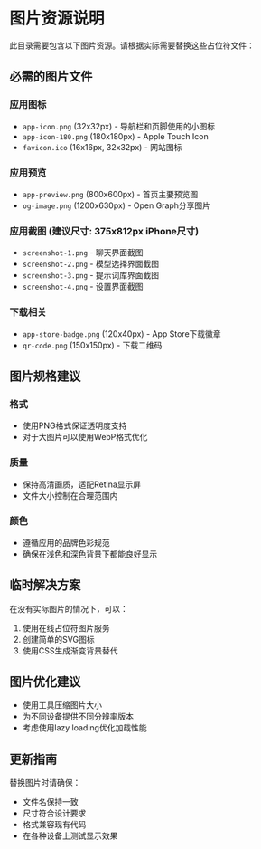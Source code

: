 # 图片资源说明

此目录需要包含以下图片资源。请根据实际需要替换这些占位符文件：

## 必需的图片文件

### 应用图标
- `app-icon.png` (32x32px) - 导航栏和页脚使用的小图标
- `app-icon-180.png` (180x180px) - Apple Touch Icon
- `favicon.ico` (16x16px, 32x32px) - 网站图标

### 应用预览
- `app-preview.png` (800x600px) - 首页主要预览图
- `og-image.png` (1200x630px) - Open Graph分享图片

### 应用截图 (建议尺寸: 375x812px iPhone尺寸)
- `screenshot-1.png` - 聊天界面截图
- `screenshot-2.png` - 模型选择界面截图  
- `screenshot-3.png` - 提示词库界面截图
- `screenshot-4.png` - 设置界面截图

### 下载相关
- `app-store-badge.png` (120x40px) - App Store下载徽章
- `qr-code.png` (150x150px) - 下载二维码

## 图片规格建议

### 格式
- 使用PNG格式保证透明度支持
- 对于大图片可以使用WebP格式优化

### 质量
- 保持高清画质，适配Retina显示屏
- 文件大小控制在合理范围内

### 颜色
- 遵循应用的品牌色彩规范
- 确保在浅色和深色背景下都能良好显示

## 临时解决方案

在没有实际图片的情况下，可以：

1. 使用在线占位符图片服务
2. 创建简单的SVG图标
3. 使用CSS生成渐变背景替代

## 图片优化建议

- 使用工具压缩图片大小
- 为不同设备提供不同分辨率版本
- 考虑使用lazy loading优化加载性能

## 更新指南

替换图片时请确保：
- 文件名保持一致
- 尺寸符合设计要求  
- 格式兼容现有代码
- 在各种设备上测试显示效果
